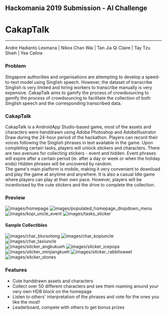 ## Hackomania 2019 Submission - AI Challenge
# CakapTalk
---
Andre Hadianto Lesmana | Nikos Chan Wai | Tan Jia Qi Claire | Tay Tzu Shieh | Yee Celine

### Problem
Singapore authorities and organisations are attempting to develop a speed-to-text model using
Singlish speech. However, the dataset of transcribe Singlish is very limited and hiring workers to 
transcribe manually is very expensive. CakapTalk aims to gamify the process of crowdsourcing to 
gamify the process of crowdsourcing to facilitate the collection of both Singlish speech and the 
corresponding transcribed data.

### CakapTalk
CakapTalk is a AndroidApp Studio-based game, most of the assets and characters were handdrawn using 
Adobe Photoshop and AdobeIllustrator Draw during the 24-hour period of the hackathon. Players can 
record their voices following the Singlish phrases in text available in the game. Upon completing 
certain tasks, players will unlock stickers and characters. There are two avenues for collecting
stickers - event and hidden. Event phrases will expire after a certain period (ie. after a day or 
week or when the holiday ends) Hidden phrases will be uncovered by random.
<br/>
The game's main platform is mobile, making it very convenient to download and play the game at 
anytime and anywhere. It is also a casual Idle game where players can play at their own pace. 
However, players will be incentivised by the cute stickers and the drive to complete the collection.

### Preview
![images/homepage](https://github.com/andrehadianto/SG-Go-Hackomania2019/tree/master/app/src/main/res/drawable/preview_1.png)
![images/populated_homepage_dropdown_menu](https://github.com/andrehadianto/SG-Go-Hackomania2019/tree/master/app/src/main/res/drawable/preview_2.png)
![images/kopi_uncle_event](https://github.com/andrehadianto/SG-Go-Hackomania2019/tree/master/app/src/main/res/drawable/preview_3.png)
![images/tasks_sticker](https://github.com/andrehadianto/SG-Go-Hackomania2019/tree/master/app/src/main/res/drawable/preview_4.png)

#### Sample Collectibles
![images/char_blursotong](https://github.com/andrehadianto/SG-Go-Hackomania2019/tree/master/app/src/main/res/drawable/blursotong.png)
![images/char_kopiuncle](https://github.com/andrehadianto/SG-Go-Hackomania2019/tree/master/app/src/main/res/drawable/kopiuncle.png)
![images/char_taxiuncle](https://github.com/andrehadianto/SG-Go-Hackomania2019/tree/master/app/src/main/res/drawable/taxiuncle.png)
<br/>
![images/sitcker_angkukueh](https://github.com/andrehadianto/SG-Go-Hackomania2019/tree/master/app/src/main/res/drawable/sticker_angkukueh.png)
![images/sitcker_icepops](https://github.com/andrehadianto/SG-Go-Hackomania2019/tree/master/app/src/main/res/drawable/sticker_icepops.png)
![images/sitcker_minjiangkueh](https://github.com/andrehadianto/SG-Go-Hackomania2019/tree/master/app/src/main/res/drawable/sticker_minjiangkueh.png)
![images/sitcker_rabbitsweet](https://github.com/andrehadianto/SG-Go-Hackomania2019/tree/master/app/src/main/res/drawable/sticker_rabbitsweet.png)
![images/sitcker_stones](https://github.com/andrehadianto/SG-Go-Hackomania2019/tree/master/app/src/main/res/drawable/sticker_stones.png)

### Features
* Cute handdrawn assets and characters
* Collect over 50 different characters and see them roaming around your very own HDB block on the 
homepage
* Listen to others' interpretation of the phrases and vote for the ones you like the most!
* Leaderboard, compete with others to get bonus prizes

